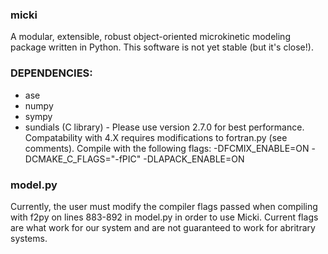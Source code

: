 ### micki

A modular, extensible, robust object-oriented microkinetic modeling package
written in Python. This software is not yet stable (but it's close!).

### DEPENDENCIES:
 * ase
 * numpy
 * sympy
 * sundials (C library) - Please use version 2.7.0 for best performance. Compatability with 4.X requires modifications to fortran.py (see comments). Compile with the following flags: -DFCMIX_ENABLE=ON -DCMAKE_C_FLAGS="-fPIC" -DLAPACK_ENABLE=ON
 

### model.py
Currently, the user must modify the compiler flags passed when compiling with f2py on lines 883-892 in model.py in order to use Micki. Current flags are what work for our system and are not guaranteed to work for abritrary systems.
